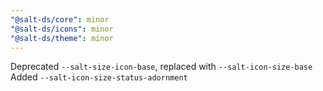 ```yaml
---
"@salt-ds/core": minor
"@salt-ds/icons": minor
"@salt-ds/theme": minor
---
```


Deprecated `--salt-size-icon-base`, replaced with `--salt-icon-size-base`
Added `--salt-icon-size-status-adornment`
